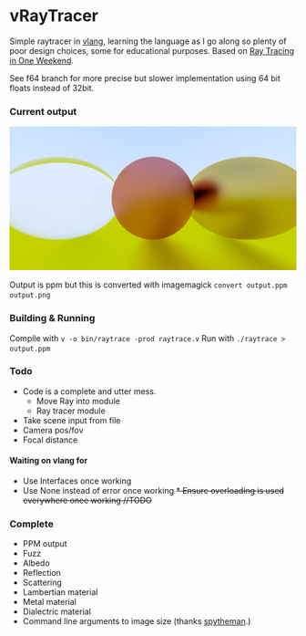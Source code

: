 # vRayTracer

Simple raytracer in [vlang](https://vlang.io), learning the language as I go along so plenty of poor design choices, some for educational purposes. Based on [Ray Tracing in One Weekend](https://github.com/RayTracing/raytracinginoneweekend).

See f64 branch for more precise but slower implementation using 64 bit floats instead of 32bit.

### Current output

![raytrace output](output.png)

Output is ppm but this is converted with imagemagick `convert output.ppm output.png`

### Building & Running

Compile with `v -o bin/raytrace -prod raytrace.v`
Run with `./raytrace > output.ppm`

### Todo

* Code is a complete and utter mess.
  - Move Ray into module
  - Ray tracer module
* Take scene input from file
* Camera pos/fov
* Focal distance

#### Waiting on vlang for 
* Use Interfaces once working
* Use None instead of error once working
~~* Ensure overloading is used everywhere once working //TODO~~

### Complete

* PPM output
* Fuzz
* Albedo
* Reflection
* Scattering
* Lambertian material
* Metal material
* Dialectric material
* Command line arguments to image size (thanks [spytheman](https://github.com/spytheman).)

